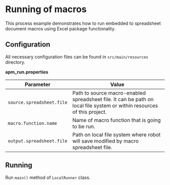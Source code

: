 # Running of macros

This process example demonstrates how to run embedded to spreadsheet document macros using Excel package functionality.

## Configuration
All necessary configuration files can be found in <code>src/main/resources</code> directory.

**apm_run.properties**

| Parameter     | Value         |
| ------------- |---------------|
| `source.spreadsheet.file` | Path to source macro-enabled spreadsheet file. It can be path on local file system or within resources of this project. |
| `macro.function.name` | Name of macro function that is going to be run. |
| `output.spreadsheet.file` | Path on local file system where robot will save modified by macro spreadsheet file. |
## Running

Run `main()` method of `LocalRunner` class.